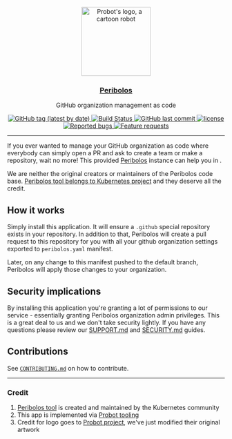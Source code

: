 <p align="center">
  <a href="https://github.com/apps/peribolos"><img src="https://github.com/open-services-group/peribolos-as-a-service/blob/main/static/robot.svg" width="160" alt="Probot's logo, a cartoon robot" /></a>
</p>
<h3 align="center"><a href="https://github.com/apps/peribolos">Peribolos</a></h3>
<p align="center">GitHub organization management as code</p>
<p align="center">
  <a href="https://github.com/open-services-group/peribolos-as-a-service/releases">
    <img alt="GitHub tag (latest by date)" src="https://img.shields.io/github/v/tag/open-services-group/peribolos-as-a-service">
  </a>
  <a href="https://github.com/open-services-group/peribolos-as-a-service/actions?query=workflow%3APush">
    <img src="https://img.shields.io/github/workflow/status/open-services-group/peribolos-as-a-service/Push" alt="Build Status">
  </a>
  <a href="https://github.com/open-services-group/peribolos-as-a-service">
    <img alt="GitHub last commit" src="https://img.shields.io/github/last-commit/open-services-group/peribolos-as-a-service">
  </a>
  <a href="https://github.com/open-services-group/peribolos-as-a-service/blob/main/LICENSE">
    <img src="https://img.shields.io/badge/License-MIT-blue.svg" alt="license">
  </a>
  <a href="https://github.com/open-services-group/peribolos-as-a-service/issues?q=is%3Aissue+is%3Aopen+label%3Akind%2Fbug">
    <img alt="Reported bugs" src="https://img.shields.io/github/issues-search/open-services-group/peribolos-as-a-service?color=red&label=reported%20bugs&query=is%3Aopen%20label%3Akind%2Fbug">
  </a>
  <a href="https://github.com/open-services-group/peribolos-as-a-service/issues?q=is%3Aissue+is%3Aopen+label%3Akind%2Fbug">
  <img alt="Feature requests" src="https://img.shields.io/github/issues-search/open-services-group/peribolos-as-a-service?label=feature%20requests&query=is%3Aopen%20label%3Akind%2Ffeature">
  </a>
</p>

---

[peribolos]: https://github.com/kubernetes/test-infra/tree/master/prow/cmd/peribolos
[probot]: https://probot.github.io/

If you ever wanted to manage your GitHub organization as code where everybody can simply open a PR and ask to create a team or make a repository, wait no more! This provided [Peribolos][peribolos] instance can help you in .

We are neither the original creators or maintainers of the Peribolos code base. [Peribolos tool belongs to Kubernetes project][peribolos] and they deserve all the credit.

## How it works

Simply install this application. It will ensure a `.github` special repository exists in your repository. In addition to that, Peribolos will create a pull request to this repository for you with all your github organization settings exported to `peribolos.yaml` manifest.

Later, on any change to this manifest pushed to the default branch, Peribolos will apply those changes to your organization.

## Security implications

By installing this application you're granting a lot of permissions to our service - essentially granting Peribolos organization admin privileges. This is a great deal to us and we don't take security lightly. If you have any questions please review our [SUPPORT.md](SUPPORT.md) and [SECURITY.md](SECURITY.md) guides.

## Contributions

See [`CONTRIBUTING.md`](CONTRIBUTING.md) on how to contribute.

---

### Credit

1. [Peribolos tool][peribolos] is created and maintained by the Kubernetes community
2. This app is implemented via [Probot tooling][probot]
3. Credit for logo goes to [Probot project][probot], we've just modified their original artwork
